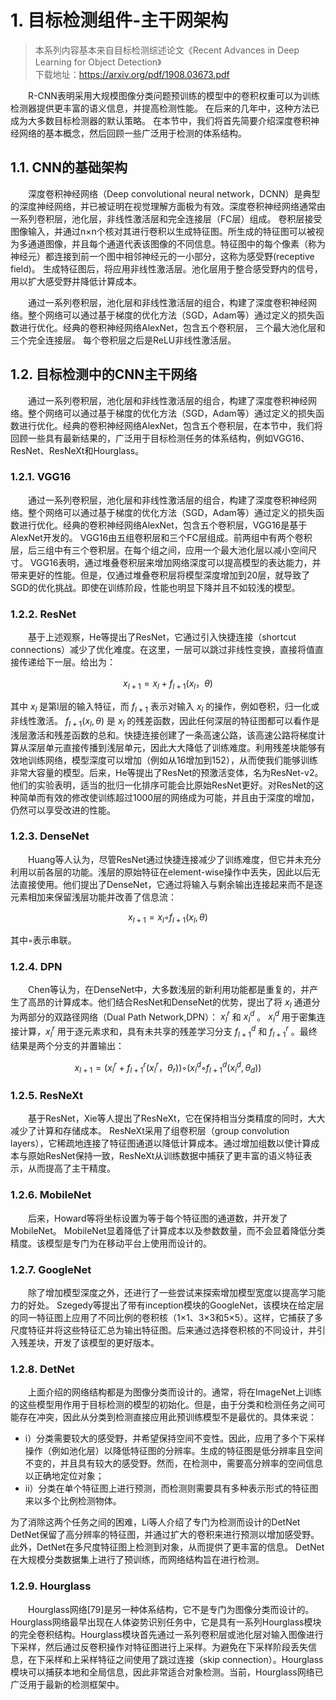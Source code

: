 # 1. 目标检测组件-主干网架构
> 本系列内容基本来自目标检测综述论文《Recent Advances in Deep Learning for Object Detection》\
> 下载地址：https://arxiv.org/pdf/1908.03673.pdf

&emsp;&emsp;R-CNN表明采用大规模图像分类问题预训练的模型中的卷积权重可以为训练检测器提供更丰富的语义信息，并提高检测性能。 在后来的几年中，这种方法已成为大多数目标检测器的默认策略。 在本节中，我们将首先简要介绍深度卷积神经网络的基本概念，然后回顾一些广泛用于检测的体系结构。

## 1.1. CNN的基础架构

&emsp;&emsp;深度卷积神经网络（Deep convolutional neural network，DCNN）是典型的深度神经网络，并已被证明在视觉理解方面极为有效。深度卷积神经网络通常由一系列卷积层，池化层，非线性激活层和完全连接层（FC层）组成。 卷积层接受图像输入，并通过n×n个核对其进行卷积以生成特征图。所生成的特征图可以被视为多通道图像，并且每个通道代表该图像的不同信息。特征图中的每个像素（称为神经元）都连接到前一个图中相邻神经元的一小部分，这称为感受野(receptive field)。 生成特征图后，将应用非线性激活层。池化层用于整合感受野内的信号，用以扩大感受野并降低计算成本。

&emsp;&emsp;通过一系列卷积层，池化层和非线性激活层的组合，构建了深度卷积神经网络。整个网络可以通过基于梯度的优化方法（SGD，Adam等）通过定义的损失函数进行优化。经典的卷积神经网络AlexNet，包含五个卷积层， 三个最大池化层和三个完全连接层。 每个卷积层之后是ReLU非线性激活层。

## 1.2. 目标检测中的CNN主干网络
&emsp;&emsp;通过一系列卷积层，池化层和非线性激活层的组合，构建了深度卷积神经网络。整个网络可以通过基于梯度的优化方法（SGD，Adam等）通过定义的损失函数进行优化。经典的卷积神经网络AlexNet，包含五个卷积层，在本节中，我们将回顾一些具有最新结果的，广泛用于目标检测任务的体系结构，例如VGG16、ResNet、ResNeXt和Hourglass。

### 1.2.1. VGG16
&emsp;&emsp;通过一系列卷积层，池化层和非线性激活层的组合，构建了深度卷积神经网络。整个网络可以通过基于梯度的优化方法（SGD，Adam等）通过定义的损失函数进行优化。经典的卷积神经网络AlexNet，包含五个卷积层，VGG16是基于AlexNet开发的。 VGG16由五组卷积层和三个FC层组成。前两组中有两个卷积层，后三组中有三个卷积层。在每个组之间，应用一个最大池化层以减小空间尺寸。 VGG16表明，通过堆叠卷积层来增加网络深度可以提高模型的表达能力，并带来更好的性能。但是，仅通过堆叠卷积层将模型深度增加到20层，就导致了SGD的优化挑战。即使在训练阶段，性能也明显下降并且不如较浅的模型。

### 1.2.2. ResNet
&emsp;&emsp;基于上述观察，He等提出了ResNet，它通过引入快捷连接（shortcut connections）减少了优化难度。在这里，一层可以跳过非线性变换，直接将值直接传递给下一层。给出为：

$$x_{l + 1} = x_l + f_{l + 1}(x_l，θ)$$

其中 $x_l$ 是第l层的输入特征，而 $f_{l + 1}$ 表示对输入 $x_l$ 的操作，例如卷积，归一化或非线性激活。 $f_{l + 1}(x_l,θ)$ 是 $x_l$ 的残差函数，因此任何深层的特征图都可以看作是浅层激活和残差函数的总和。快捷连接创建了一条高速公路，该高速公路将梯度计算从深层单元直接传播到浅层单元，因此大大降低了训练难度。利用残差块能够有效地训练网络，模型深度可以增加（例如从16增加到152），从而使我们能够训练非常大容量的模型。后来，He等提出了ResNet的预激活变体，名为ResNet-v2。他们的实验表明，适当的批归一化排序可能会比原始ResNet更好。对ResNet的这种简单而有效的修改使训练超过1000层的网络成为可能，并且由于深度的增加，仍然可以享受改进的性能。

### 1.2.3. DenseNet
&emsp;&emsp;Huang等人认为，尽管ResNet通过快捷连接减少了训练难度，但它并未充分利用以前各层的功能。浅层的原始特征在element-wise操作中丢失，因此以后无法直接使用。他们提出了DenseNet，它通过将输入与剩余输出连接起来而不是逐元素相加来保留浅层功能并改善了信息流：

$$x_{l + 1} = x_l◦f_{l + 1}(x_l,θ)$$

其中◦表示串联。

### 1.2.4. DPN
&emsp;&emsp;Chen等认为，在DenseNet中，大多数浅层的新利用功能都是重复的，并产生了高昂的计算成本。他们结合ResNet和DenseNet的优势，提出了将 $x_l$ 通道分为两部分的双路径网络（Dual Path Network,DPN）： $x^r_l$ 和 $x^d_l$ 。 $x^d_l$ 用于密集连接计算，$x^r_l$ 用于逐元素求和，具有未共享的残差学习分支 $f^d_{l + 1}$ 和 $f^r_{l + 1}$ 。最终结果是两个分支的并置输出：

$$x_{l + 1} =(x^r_l + f^r_{l + 1}(x^r_l，θ_r))◦(x^d_l◦f^d_{l + 1}(x^d_l,θ_d))$$

### 1.2.5. ResNeXt
&emsp;&emsp;基于ResNet，Xie等人提出了ResNeXt，它在保持相当分类精度的同时，大大减少了计算和存储成本。 ResNeXt采用了组卷积层（group convolution layers），它稀疏地连接了特征图通道以降低计算成本。通过增加组数以使计算成本与原始ResNet保持一致，ResNeXt从训练数据中捕获了更丰富的语义特征表示，从而提高了主干精度。

### 1.2.6. MobileNet
&emsp;&emsp;后来，Howard等将坐标设置为等于每个特征图的通道数，并开发了MobileNet。 MobileNet显着降低了计算成本以及参数数量，而不会显着降低分类精度。该模型是专门为在移动平台上使用而设计的。

### 1.2.7. GoogleNet
&emsp;&emsp;除了增加模型深度之外，还进行了一些尝试来探索增加模型宽度以提高学习能力的好处。 Szegedy等提出了带有inception模块的GoogleNet，该模块在给定层的同一特征图上应用了不同比例的卷积核（1×1、3×3和5×5）。这样，它捕获了多尺度特征并将这些特征汇总为输出特征图。后来通过选择卷积核的不同设计，并引入残差块，开发了该模型的更好版本。

### 1.2.8. DetNet
&emsp;&emsp;上面介绍的网络结构都是为图像分类而设计的。通常，将在ImageNet上训练的这些模型用作用于目标检测的模型的初始化。但是，由于分类和检测任务之间可能存在冲突，因此从分类到检测直接应用此预训练模型不是最优的。具体来说：

- i）分类需要较大的感受野，并希望保持空间不变性。因此，应用了多个下采样操作（例如池化层）以降低特征图的分辨率。生成的特征图是低分辨率且空间不变的，并且具有较大的感受野。然而，在检测中，需要高分辨率的空间信息以正确地定位对象；
- ii）分类在单个特征图上进行预测，而检测则需要具有多种表示形式的特征图来以多个比例检测物体。

为了消除这两个任务之间的困难，Li等人介绍了专门为检测而设计的DetNet DetNet保留了高分辨率的特征图，并通过扩大的卷积来进行预测以增加感受野。此外，DetNet在多尺度特征图上检测到对象，从而提供了更丰富的信息。 DetNet在大规模分类数据集上进行了预训练，而网络结构旨在进行检测。

### 1.2.9. Hourglass
&emsp;&emsp;Hourglass网络[79]是另一种体系结构，它不是专门为图像分类而设计的。Hourglass网络最早出现在人体姿势识别任务中，它是具有一系列Hourglass模块的完全卷积结构。Hourglass模块首先通过一系列卷积层或池化层对输入图像进行下采样，然后通过反卷积操作对特征图进行上采样。为避免在下采样阶段丢失信息，在下采样和上采样特征之间使用了跳过连接（skip connection）。Hourglass模块可以捕获本地和全局信息，因此非常适合对象检测。当前，Hourglass网络已广泛用于最新的检测框架中。
